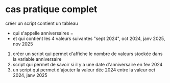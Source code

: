 # cas pratique complet 

créer un script contient un tableau 

- qui s'appelle anniversaires = 
- et qui contient les 4 valeurs suivantes  "sept 2024", oct 2024, janv 2025,  nov 2025

1. créer un script qui permet d'affiche le nombre de valeurs stockée dans la variable anniversaire
2. script qui permet de savoir si il y a une date d'anniversaire en fev 2024
3. un script qui permet d'ajouter la valeur déc 2024 entre la valeur oct 2024, janv 2025
